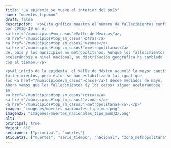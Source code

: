 ```yaml
---
title: "La epidemia se mueve al interior del país"
name: "muertes_tipomun"
draft: false
descripcion: '<p>Esta gráfica muestra el número de fallecimientos confirmados
por COVID-19 en el
<a href="/municipios#vm_casos">Valle de México</a>,
<a href="/municipios#top_zm_casos">otras</a>
<a href="/municipios#top_zm_casos2">zonas</a>
<a href="/municipios#top_zm_casos3">metropolitanas</a>
del país y los municipios no metropolitanos. Aunque los fallecimientos siguen
acelerándose a nivel nacional, su distribución geográfica ha cambiado
con el tiempo.</p>

<p>Al inicio de la epidemia, el Valle de México acumuló la mayor cantidad de
fallecimientos, pero éstos se han estabilizado (al igual que
los <a href="/municipios#vm_casos">casos</a>) desde mediados de mayo.
Ahora vemos que los fallecimientos (y los casos) siguen acelerándose
en
<a href="/municipios#top_zm_casos">otras</a>
<a href="/municipios#top_zm_casos2">zonas</a>
<a href="/municipios#top_zm_casos3">metropolitanas</a>.</p>'
imagen: "imagenes/muertes_nacionales_tipo_mun.png"
imagen2x: "imagenes/muertes_nacionales_tipo_mun@2x.png"
alt: ''
principal: true
Weight: 650
secciones: ["principal", "muertes"]
etiquetas: ["muertes", "serie_tiempo", "nacional", "zona_metropolitana"]
---
```

